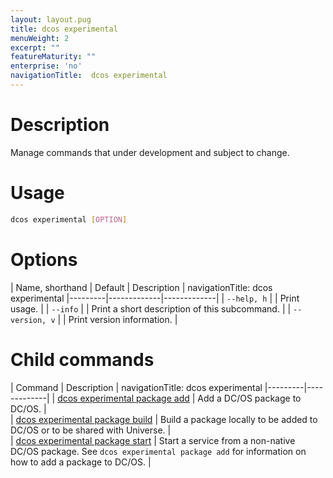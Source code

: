 ```yaml
---
layout: layout.pug
title: dcos experimental
menuWeight: 2
excerpt: ""
featureMaturity: ""
enterprise: 'no'
navigationTitle:  dcos experimental
---
```


<!-- This source repo for this topic is https://github.com/dcos/dcos-docs -->

    
# Description
Manage commands that under development and subject to change.

# Usage

```bash
dcos experimental [OPTION]
```

# Options

| Name, shorthand | Default | Description |
navigationTitle:  dcos experimental
|---------|-------------|-------------|
| `--help, h`   |             |  Print usage. |
| `--info`   |             |  Print a short description of this subcommand. |
| `--version, v`   |             | Print version information. |  

# Child commands

| Command | Description |
navigationTitle:  dcos experimental
|---------|-------------|
| [dcos experimental package add](/1.10/cli/command-reference/dcos-experimental/dcos-experimental-package-add/)   |  Add a DC/OS package to DC/OS. |     
| [dcos experimental package build](/1.10/cli/command-reference/dcos-experimental/dcos-experimental-package-build/)   |  Build a package locally to be added to DC/OS or to be shared with Universe. |     
| [dcos experimental package start](/1.10/cli/command-reference/dcos-experimental/dcos-experimental-package-start/)   |  Start a service from a non-native DC/OS package. See `dcos experimental package add` for information on how to add a package to DC/OS. |   
